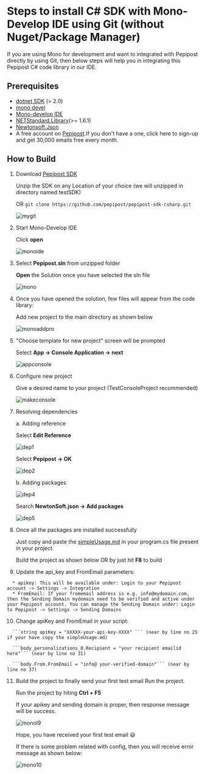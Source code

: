 # Steps to install C# SDK with Mono-Develop IDE using Git (without Nuget/Package Manager)

If you are using Mono for development and want to integrated with Pepipost directly by using Git, then below steps will help you in integrating this Pepipost C# code library in our IDE.

  
## Prerequisites
    
   * [dotnet SDK](https://www.microsoft.com/net/download/dotnet-core/2.0) (> 2.0)
   * [mono devel](https://www.mono-project.com/download/stable/)
   * [Mono-develop IDE](https://www.monodevelop.com/download/)
   * [NETStandard.Library](https://www.nuget.org/packages/NETStandard.Library/)(>= 1.6.1)
   * [Newtonsoft.Json](https://www.nuget.org/packages/Newtonsoft.Json/)
   * A free account on [Pepipost](https://app.pepipost.com/index.php/signup/registeruser).If you don't have a one, click here to sign-up and get 30,000 emails free every month.

## How to Build

   1. Download [Pepipost SDK](https://github.com/pepipost/pepipost-sdk-csharp/archive/master.zip)
   
      Unzip the SDK on any Location of your choice (we will unzipped in directory named testSDK)
            
      OR ```git clone https://github.com/pepipost/pepipost-sdk-csharp.git```
      
      ![mygit](http://app1.falconide.com/integration_imgs/csharp-mono/1.png)
      
      
   2. Start Mono-Develop IDE
   
      Click **open**
      
      ![monoide](http://app1.falconide.com/integration_imgs/csharp-mono/2.png)
      
      
   3. Select **Pepipost.sln** from unzipped folder 
   
      **Open** the Solution once you have selected the sln file 
   
      ![mono](http://app1.falconide.com/integration_imgs/csharp-mono1/l1.png)
      
      
   4. Once you have opened the solution, few files will appear from the code library:
   
      Add new project to the main directory as shown below
      
      ![monoaddpro](http://app1.falconide.com/integration_imgs/csharp-mono1/2.png)
      
      
   5. "Choose template for new project" screen will be prompted
   
      Select **App -> Console Application -> next**
      
      ![appconsole](http://app1.falconide.com/integration_imgs/csharp-mono/5.png)
      
      
   6. Configure new project
   
      Give a desired name to your project (TestConsoleProject recommended)
      
      ![makeconsole](http://app1.falconide.com/integration_imgs/csharp-mono1/4.png)
      
      
   7. Resolving dependencies
   
      a. Adding reference 

      Select **Edit Reference**
      
      ![dep1](http://app1.falconide.com/integration_imgs/csharp-mono1/5.png)
        
      Select **Pepipost -> OK**
      
      ![dep2](http://app1.falconide.com/integration_imgs/csharp-mono1/6.png)
  
      b. Adding packages
       
       ![dep4](http://app1.falconide.com/integration_imgs/csharp-mono1/7.png)
          
       Search **NewtonSoft.json -> Add packages**
          
       ![dep5](http://app1.falconide.com/integration_imgs/csharp-mono/11.png)
       
          
   8. Once all the packages are installed successfully 
   
      Just copy and paste the [simpleUsage.md](https://github.com/hellovikram/pepipost-csharp/blob/master/simpleUsage.md) in your program.cs file present in your project.
      
      Build the project as shown below OR by just hit **F8** to build
     
        
   9.   Update the api_key and FromEmail parameters:

      * apikey: This will be available under: Login to your Pepipost account -> Settings -> Integration
      * FromEmail: If your fromemail address is e.g. info@mydomain.com, then the Sending Domain mydomain need to be verified and active under your Pepipost account. You can manage the Sending Domain under: Login to Pepipost -> Settings -> Sending Domains
       
      
   10. Change apiKey and FromEmail in your script: 
   
      ```string apiKey = "XXXXX-your-api-key-XXXX" ``` (near by line no 25 if your have copy the simpleUsage.md)
           
      ```body_personalizations_0.Recipient = "your recipient emailid here"``` (near by line no 31)
     
      ```body.From.FromEmail = "info@ your-verified-domain"``` (near by line no 37)
      
      
   11. Build the project to finally send your first test email Run the project.
   
       Run the project by hiting **Ctrl + F5**
      
       If your apikey and sending domain is proper, then response message will be success. 
      
        ![monol9](http://app1.falconide.com/integration_imgs/csharp-mono/l9.png)
      
       Hope, you have received your first test email 😃
      
       If there is some problem related with config, then you will receive error message as shown below:
      
        ![mono10](http://app1.falconide.com/integration_imgs/csharp-mono/l10.png)
